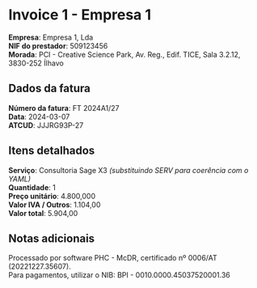 # Invoice 1 - Empresa 1

**Empresa**: Empresa 1, Lda  
**NIF do prestador**: 509123456  
**Morada**: PCI - Creative Science Park, Av. Reg., Edif. TICE, Sala 3.2.12, 3830-252 Ílhavo  

## Dados da fatura

**Número da fatura**: FT 2024A1/27  
**Data**: 2024-03-07  
**ATCUD**: JJJRG93P-27  

## Itens detalhados

**Serviço**: Consultoria Sage X3 *(substituindo SERV para coerência com o YAML)*  
**Quantidade**: 1  
**Preço unitário**: 4.800,000  
**Valor IVA / Outros**: 1.104,00  
**Valor total**: 5.904,00

## Notas adicionais

Processado por software PHC - McDR, certificado nº 0006/AT (20221227.35607).  
Para pagamentos, utilizar o NIB: BPI - 0010.0000.45037520001.36
